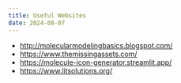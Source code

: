 ```yaml
---
title: Useful Websites
date: 2024-08-07
---
```

- http://molecularmodelingbasics.blogspot.com/
- https://www.themissingassets.com/
- https://molecule-icon-generator.streamlit.app/
- https://www.litsolutions.org/